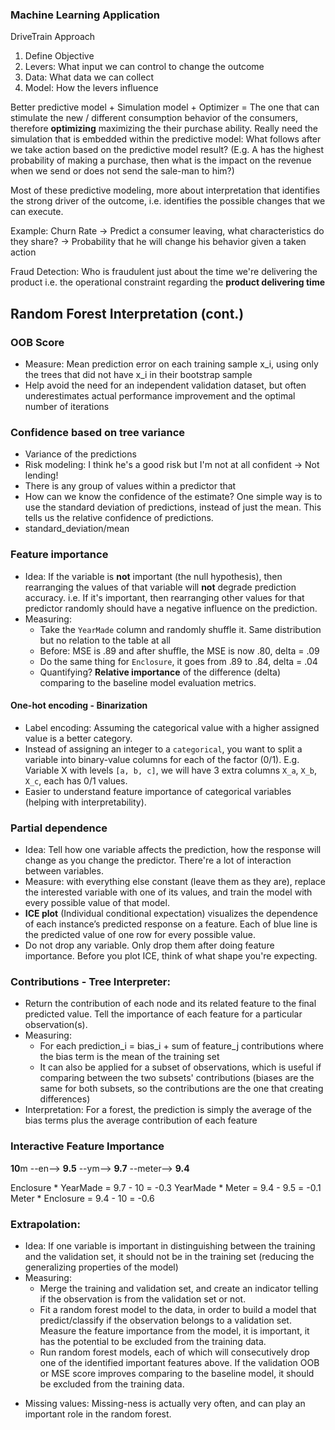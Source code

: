 ### Machine Learning Application
DriveTrain Approach
  1. Define Objective
  2. Levers: What input we can control to change the outcome
  3. Data: What data we can collect
  4. Model: How the levers influence


Better predictive model + Simulation model + Optimizer = The one that can stimulate the new / different consumption behavior of the consumers, therefore **optimizing** maximizing the their purchase ability. Really need the simulation that is embedded within the predictive model: What follows after we take action based on the predictive model result? (E.g. A has the highest probability of making a purchase, then what is the impact on the revenue when we send or does not send the sale-man to him?)

Most of these predictive modeling, more about interpretation that identifies the strong driver of the outcome, i.e. identifies the possible changes that we can execute.

Example: Churn Rate -> Predict a consumer leaving, what characteristics do they share? -> Probability that he will change his behavior given a taken action

Fraud Detection: Who is fraudulent just about the time we're delivering the product i.e. the operational constraint regarding the **product delivering time**

## Random Forest Interpretation (cont.)

### OOB Score
  + Measure: Mean prediction error on each training sample x_i, using only the trees that did not have x_i in their bootstrap sample
  + Help avoid the need for an independent validation dataset, but often underestimates actual performance improvement and the optimal number of iterations

### Confidence based on tree variance
  + Variance of the predictions
  + Risk modeling: I think he's a good risk but I'm not at all confident -> Not lending!
  + There is any group of values within a predictor that  
  + How can we know the confidence of the estimate? One simple way is to use the standard deviation of predictions, instead of just the mean. This tells us the relative confidence of predictions.
  + standard_deviation/mean

### Feature importance
  + Idea: If the variable is **not** important (the null hypothesis), then rearranging the values of that variable will **not** degrade prediction accuracy. i.e. If it's important, then rearranging other values for that predictor randomly should have a negative influence on the prediction.
  + Measuring:
    - Take the `YearMade` column and randomly shuffle it. Same distribution but no relation to the table at all
    - Before: MSE is .89 and after shuffle, the MSE is now .80, delta = .09
    - Do the same thing for `Enclosure`, it goes from .89 to .84, delta = .04
    - Quantifying? **Relative importance** of the difference (delta) comparing to the baseline model evaluation metrics.

  #### One-hot encoding - Binarization
  - Label encoding: Assuming the categorical value with a higher assigned value is a better category.
  - Instead of assigning an integer to a `categorical`, you want to split a variable into binary-value columns for each of the factor (0/1). E.g. Variable X with levels `[a, b, c]`, we will have 3 extra columns `X_a`, `X_b`, `X_c`, each has 0/1 values.
  - Easier to understand feature importance of categorical variables (helping with interpretability).

### Partial dependence
  + Idea: Tell how one variable affects the prediction, how the response will change as you change the predictor. There're a lot of interaction between variables.
  + Measure: with everything else constant (leave them as they are), replace the interested variable with one of its values, and train the model with every possible value of that model.  
  + **ICE plot** (Individual conditional expectation) visualizes the dependence of each instance’s predicted response on a feature. Each of blue line is the predicted value of one row for every possible value.
  + Do not drop any variable. Only drop them after doing feature importance. Before you plot ICE, think of what shape you're expecting.


### Contributions - Tree Interpreter:
  + Return the contribution of each node and its related feature to the final predicted value. Tell the importance of each feature for a particular observation(s).
  + Measuring:
    + For each prediction_i = bias_i + sum of feature_j contributions where the bias term is the mean of the training set
    + It can also be applied for a subset of observations, which is useful if comparing between the two subsets' contributions (biases are the same for both subsets, so the contributions are the one that creating differences)
  + Interpretation: For a forest, the prediction is simply the average of the bias terms plus the average contribution of each feature

### Interactive Feature Importance

**10**m --en--> **9.5** --ym--> **9.7** --meter--> **9.4**

Enclosure * YearMade = 9.7 - 10 = -0.3
YearMade  * Meter = 9.4 - 9.5 = -0.1
Meter * Enclosure = 9.4 - 10 = -0.6

### Extrapolation:
  + Idea: If one variable is important in distinguishing between the training and the validation set, it should not be in the training set (reducing the generalizing properties of the model)
  + Measuring:
    + Merge the training and validation set, and create an indicator telling if the observation is from the validation set or not.
    + Fit a random forest model to the data, in order to build a model that predict/classify if the observation belongs to a validation set. Measure the feature importance from the model, it is important, it has the potential to be excluded from the training data.
    + Run random forest models, each of which will consecutively drop one of the identified important features above. If the validation OOB or MSE score improves comparing to the baseline model, it should be excluded from the training data.


- Missing values: Missing-ness is actually very often, and can play an important role in the random forest.
